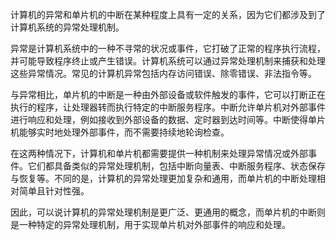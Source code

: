 计算机的异常和单片机的中断在某种程度上具有一定的关系，因为它们都涉及到了计算机系统的异常处理机制。

异常是计算机系统中的一种不寻常的状况或事件，它打破了正常的程序执行流程，并可能导致程序终止或产生错误。计算机系统可以通过异常处理机制来捕获和处理这些异常情况。常见的计算机异常包括内存访问错误、除零错误、非法指令等。

与异常相比，单片机的中断是一种由外部设备或软件触发的事件，它可以打断正在执行的程序，让处理器转而执行特定的中断服务程序。中断允许单片机对外部事件进行响应和处理，例如接收到外部设备的数据、定时器到达时间等。中断使得单片机能够实时地处理外部事件，而不需要持续地轮询检查。

在这两种情况下，计算机和单片机都需要提供一种机制来处理异常情况或外部事件。它们都具备类似的异常处理机制，包括中断向量表、中断服务程序、状态保存与恢复等。不同的是，计算机的异常处理更加复杂和通用，而单片机的中断处理相对简单且针对性强。

因此，可以说计算机的异常处理机制是更广泛、更通用的概念，而单片机的中断则是一种特定的异常处理机制，用于实现单片机对外部事件的响应和处理。